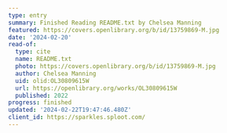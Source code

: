 ```yaml
---
type: entry
summary: Finished Reading README.txt by Chelsea Manning
featured: https://covers.openlibrary.org/b/id/13759869-M.jpg
date: '2024-02-20'
read-of:
  type: cite
  name: README.txt
  photo: https://covers.openlibrary.org/b/id/13759869-M.jpg
  author: Chelsea Manning
  uid: olid:OL30809615W
  url: https://openlibrary.org/works/OL30809615W
  published: 2022
progress: finished
updated: '2024-02-22T19:47:46.480Z'
client_id: https://sparkles.sploot.com/
---
```

